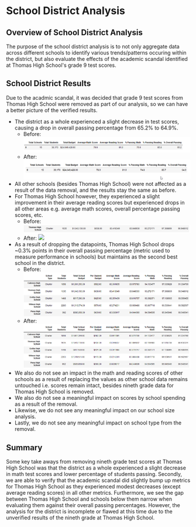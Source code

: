 # School District Analysis

## Overview of School District Analysis
The purpose of the school district analysis is to not only aggregate data across different schools to identify various trends/patterns occuring within the district, but also evaluate the effects of the academic scandal identified at Thomas High School's grade 9 test scores.

## School District Results
Due to the acadmic scandal, it was decided that grade 9 test scores from Thomas High School were removed as part of our analysis, so we can have a better picture of the verified results.

- The district as a whole experienced a slight decrease in test scores, causing a drop in overall passing percentage from 65.2% to 64.9%.
    - Before: <img src="Resource/before_district_summary.png">
    - After: <img src="Resource/after_district_summary.png">
- All other schools (besides Thomas High School) were not affected as a result of the data removal, and the results stay the same as before.
- For Thomas High School however, they experienced a slight improvement in their average reading scores but experienced drops in all other areas e.g. average math scores, overall percentage passing scores, etc.
    - Before: <img src="Resource/before_school_summary.png">
    - After: <img src="Resource/after_school_summarys.png">
- As a result of dropping the datapoints, Thomas High School drops ~0.3% points in their overall passing percentage (metric used to measure performance in schools) but maintains as the second best school in the district.
    - Before: <img src="Resource/before_top_schools.png">
    - After: <img src="Resource/after_top_schools.png">
- We also do not see an impact in the math and reading scores of other schools as a result of replacing the values as other school data remains untouched i.e. scores remain intact, besides nineth grade data for Thomas High School is removed.
- We also do not see a meaningful impact on scores by school spending as a result of the removal.
- Likewise, we do not see any meaningful impact on our school size analysis.
- Lastly, we do not see any meaningful impact on school type from the removal.

## Summary
Some key take aways from removing nineth grade test scores at Thomas High School was that the district as a whole experienced a slight decrease in math test scores and lower percentage of students passing. Secondly, we are able to verify that the academic scandal did slightly bump up metrics for Thomas High School as they experienced modest decreases (except average reading scores) in all other metrics. Furthermore, we see the gap between Thomas High School and schools below them narrow when evaluating them against their overall passing percentages. However, the analysis for the district is incomplete or flawed at this time due to the unverified results of the nineth grade at Thomas High School.

